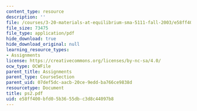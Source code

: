 ```yaml
---
content_type: resource
description: ''
file: /courses/3-20-materials-at-equilibrium-sma-5111-fall-2003/e58ff400bfd05b3655dbc3d8c44097b8_ps2.pdf
file_size: 73475
file_type: application/pdf
hide_download: true
hide_download_original: null
learning_resource_types:
- Assignments
license: https://creativecommons.org/licenses/by-nc-sa/4.0/
ocw_type: OCWFile
parent_title: Assignments
parent_type: CourseSection
parent_uid: 07def5dc-aacb-20ce-9edd-ba766ce9838d
resourcetype: Document
title: ps2.pdf
uid: e58ff400-bfd0-5b36-55db-c3d8c44097b8
---
```

